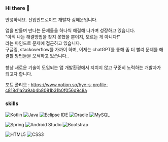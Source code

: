 ### Hi there 👋
안녕하세요.
신입안드로이드 개발자 김혜운입니다.   

앱을 만들며 만나는 문제들을 하나씩 해결해 나가며 성장하고 있습니다.</br>
"아직 나는 해결방법을 찾지 못했을 뿐이지, 모르는 게 아니다!"</br>라는 마인드로 문제에 접근하고 있습니다.</br>
구글링, stackoverflow를 가까이 하며, 이제는 chatGPT를 통해 좀 더 빨리 문제를 해결할 방법들을 모색하고 있습니다..</br> </br>
항상 새로운 기술이 도입되는 앱 개발환경에서 지치지 않고 꾸준히 노력하는 개발자가 되고자 합니다. </br>

포트 폴리오 :  https://www.notion.so/hye-s-profile-c818d1a2a9ab4b8081b31b0f056d9c8a
<!--
**hyewoon/hyewoon** is a ✨ _special_ ✨ repository because its `README.md` (this file) appears on your GitHub profile.

Here are some ideas to get you started:

- 🔭 I’m currently working on ...
- 🌱 I’m currently learning ...
- 👯 I’m looking to collaborate on ...
- 🤔 I’m looking for help with ...
- 💬 Ask me about ...
- 📫 How to reach me: ...
- 😄 Pronouns: ...
- ⚡ Fun fact: ...
-->

### skills
![Kotlin](https://img.shields.io/badge/Kitlin-007396.svg?&style=for-the-badge&logo=Kotlin&logoColor=purple)
![Java](https://img.shields.io/badge/Java-007396.svg?&style=for-the-badge&logo=Java&logoColor=white)
![Eclipse IDE](https://img.shields.io/badge/Eclipse%20IDE-2C2255.svg?&style=for-the-badge&logo=Eclipse%20IDE&logoColor=white)
![Oracle](https://img.shields.io/badge/Oracle-F80000.svg?&style=for-the-badge&logo=Oracle&logoColor=white)
![MySQL](https://img.shields.io/badge/MySQL-4479A1.svg?&style=for-the-badge&logo=MySQL&logoColor=white)



![Spring](https://img.shields.io/badge/Spring-6DB33F.svg?&style=for-the-badge&logo=SpringL&logoColor=white)
![Android Studio](https://img.shields.io/badge/Android%20Studio-3DDC84.svg?&style=for-the-badge&logo=Android%20Studio&logoColor=white)
![Bootstrap](https://img.shields.io/badge/Bootstrap-7952B3.svg?&style=for-the-badge&logo=Bootstrap&logoColor=white)


![HTML5](https://img.shields.io/badge/HTML5-E34F26.svg?&style=for-the-badge&logo=HTML5&logoColor=white)
![CSS3](https://img.shields.io/badge/CSS3-1572B6.svg?&style=for-the-badge&logo=CSS3&logoColor=white)



